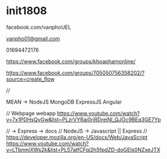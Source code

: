 # init1808

facebook.com/vanphoUEL

vanpho01@gmail.com

01694472176

https://www.facebook.com/groups/khoaphamonline/

https://www.facebook.com/groups/705050756358202/?source=create_flow

// 

MEAN -> NodeJS MongoDB ExpressJS Angular

// Webpage webapp
https://www.youtube.com/watch?v=7x1PDHsQyGw&list=PLzrVYRai0riRDreiNl_QJOc9BEq3GE7Yp

// -> Express -> docs
// NodeJS -> Javascript || Express
// https://developer.mozilla.org/en-US/docs/Web/JavaScript
https://www.youtube.com/watch?v=LTbnmiXWs2k&list=PL57atfCFqj2h5fpdZD-doGEIs0NZxeJTX